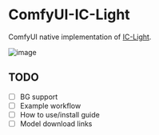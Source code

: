 # ComfyUI-IC-Light
ComfyUI native implementation of [IC-Light](https://github.com/lllyasviel/IC-Light).

![image](https://github.com/huchenlei/ComfyUI-IC-Light/assets/20929282/878e8cbb-3172-4d8b-be82-f6dd5af3e73a)

## TODO
- [ ] BG support
- [ ] Example workflow
- [ ] How to use/install guide
- [ ] Model download links
